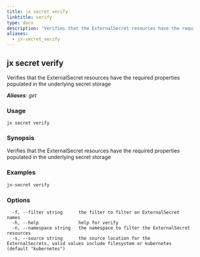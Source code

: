 ```yaml
---
title: jx secret verify
linktitle: verify
type: docs
description: "Verifies that the ExternalSecret resources have the required properties populated in the underlying secret storage ***Aliases**: get*"
aliases:
  - jx-secret_verify
---
```


## jx secret verify

Verifies that the ExternalSecret resources have the required properties populated in the underlying secret storage

***Aliases**: get*

### Usage

```
jx secret verify
```

### Synopsis

Verifies that the ExternalSecret resources have the required properties populated in the underlying secret storage

### Examples

  ```bash
  jx-secret verify

  ```
### Options

```
  -f, --filter string      the filter to filter on ExternalSecret names
  -h, --help               help for verify
  -n, --namespace string   the namespace to filter the ExternalSecret resources
  -s, --source string      the source location for the ExternalSecrets, valid values include filesystem or kubernetes (default "kubernetes")
```

